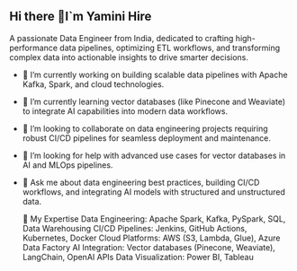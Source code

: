## Hi there 👋I`m Yamini Hire

A passionate Data Engineer from India, dedicated to crafting high-performance data pipelines, optimizing ETL workflows, and transforming complex data into actionable insights to drive smarter decisions.

- 🔭 I’m currently working on building scalable data pipelines with Apache Kafka, Spark, and cloud technologies.
- 🌱 I’m currently learning vector databases (like Pinecone and Weaviate) to integrate AI capabilities into modern data workflows.
- 👯 I’m looking to collaborate on data engineering projects requiring robust CI/CD pipelines for seamless deployment and maintenance.
- 🤔 I’m looking for help with advanced use cases for vector databases in AI and MLOps pipelines.
- 💬 Ask me about data engineering best practices, building CI/CD workflows, and integrating AI models with structured and unstructured data.

  🔧 My Expertise
Data Engineering: Apache Spark, Kafka, PySpark, SQL, Data Warehousing
CI/CD Pipelines: Jenkins, GitHub Actions, Kubernetes, Docker
Cloud Platforms: AWS (S3, Lambda, Glue), Azure Data Factory
AI Integration: Vector databases (Pinecone, Weaviate), LangChain, OpenAI APIs
Data Visualization: Power BI, Tableau
